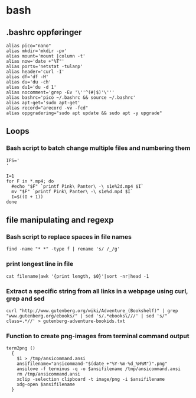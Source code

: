 # bash

## .bashrc oppføringer

    alias pico="nano"
    alias mkdir='mkdir -pv'
    alias mount='mount |column -t'
    alias now='date +"%T"'
    alias ports='netstat -tulanp'
    alias header='curl -I'
    alias df='df -H'
    alias du='du -ch'
    alias du1='du -d 1'
    alias nocomment='grep -Ev '\''^(#|$)'\'''
    alias bashrc='pico ~/.bashrc && source ~/.bashrc'
    alias apt-get='sudo apt-get'
    alias record="arecord -vv -fcd"
    alias oppgradering="sudo apt update && sudo apt -y upgrade"
    
## Loops

### Bash script to batch change multiple files and numbering them

    IFS='
    '
    
    I=1
    for F in *.mp4; do
      #echo "$F" `printf Pink\ Panter\ -\ s1e%2d.mp4 $I`
      mv "$F" `printf Pink\ Panter\ -\ s1e%d.mp4 $I`
      I=$((I + 1))
    done

## file manipulating and regexp

### Bash script to replace spaces in file names
    find -name "* *" -type f | rename 's/ /_/g'

### print longest line in file
    cat filename|awk '{print length, $0}'|sort -nr|head -1

### Extract a specific string from all links in a webpage using curl, grep and sed
    curl "http://www.gutenberg.org/wiki/Adventure_(Bookshelf)" | grep "www.gutenberg.org/ebooks/" | sed 's/.*ebooks\///' | sed 's/" class=.*//' > gutenberg-adventure-bookids.txt

### Function to create png-images from terminal command output

    term2png ()
      {
        $1 > /tmp/ansicommand.ansi
        ansifilename="ansicommand-"$(date +"%Y-%m-%d_%H%M")".png"
        ansilove -f terminus -q -o $ansifilename /tmp/ansicommand.ansi
        rm /tmp/ansicommand.ansi
        xclip -selection clipboard -t image/png -i $ansifilename
        xdg-open $ansifilename
      }

